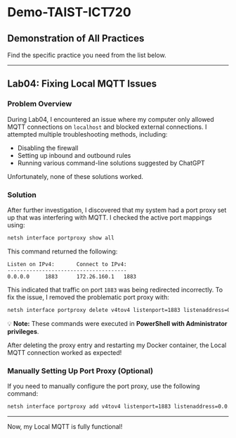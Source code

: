 # Demo-TAIST-ICT720

## Demonstration of All Practices
Find the specific practice you need from the list below.

---

## Lab04: Fixing Local MQTT Issues

### Problem Overview
During Lab04, I encountered an issue where my computer only allowed MQTT connections on `localhost` and blocked external connections. I attempted multiple troubleshooting methods, including:
- Disabling the firewall
- Setting up inbound and outbound rules
- Running various command-line solutions suggested by ChatGPT

Unfortunately, none of these solutions worked.

### Solution
After further investigation, I discovered that my system had a port proxy set up that was interfering with MQTT. I checked the active port mappings using:

```sh
netsh interface portproxy show all
```

This command returned the following:

```
Listen on IPv4:       Connect to IPv4:
--------------------------------------
0.0.0.0     1883      172.26.160.1   1883
```

This indicated that traffic on port `1883` was being redirected incorrectly. To fix the issue, I removed the problematic port proxy with:

```sh
netsh interface portproxy delete v4tov4 listenport=1883 listenaddress=0.0.0.0
```

💡 **Note:** These commands were executed in **PowerShell with Administrator privileges**.

After deleting the proxy entry and restarting my Docker container, the Local MQTT connection worked as expected!

### Manually Setting Up Port Proxy (Optional)
If you need to manually configure the port proxy, use the following command:

```sh
netsh interface portproxy add v4tov4 listenport=1883 listenaddress=0.0.0.0 connectport=1883 connectaddress=172.26.160.1
```

---

Now, my Local MQTT is fully functional!
